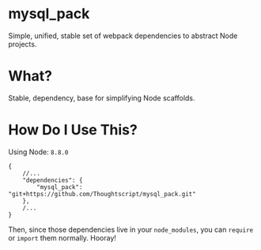 # mysql_pack

Simple, unified, stable set of webpack dependencies to abstract Node projects.

# What?

Stable, dependency, base for simplifying Node scaffolds.

# How Do I Use This?

Using Node: `8.8.0`

```
{
	//...
	"dependencies": {
		"mysql_pack": "git+https://github.com/Thoughtscript/mysql_pack.git"
	},
	/...
}
```

Then, since those dependencies live in your `node_modules`, you can `require` or `import` them normally. Hooray!
